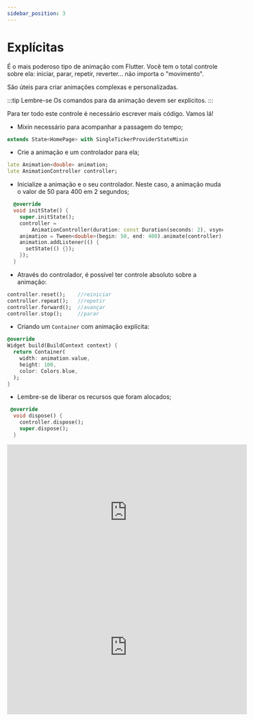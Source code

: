 ```yaml
---
sidebar_position: 3
---
```


# Explícitas

É o mais poderoso tipo de animação com Flutter. Você tem o total controle sobre ela: iniciar, parar, repetir, reverter... não importa o "movimento".

São úteis para criar animações complexas e personalizadas. 

:::tip Lembre-se
Os comandos para da animação devem ser explícitos.
:::

Para ter todo este controle é necessário escrever mais código. Vamos lá!

- Mixin necessário para acompanhar a passagem do tempo;

```dart
extends State<HomePage> with SingleTickerProviderStateMixin
```

- Crie a animação e um controlador para ela;

```dart
late Animation<double> animation;
late AnimationController controller;
```

- Inicialize a animação e o seu controlador. Neste caso, a animação muda o valor de 50 para 400 em 2 segundos;

```dart
  @override
  void initState() {
    super.initState();
    controller =
        AnimationController(duration: const Duration(seconds: 2), vsync: this);
    animation = Tween<double>(begin: 50, end: 400).animate(controller);
    animation.addListener(() {
      setState(() {});
    });
  }
```

- Através do controlador, é possível ter controle absoluto sobre a animação:

```dart
controller.reset();    //reiniciar
controller.repeat();   //repetir
controller.forward();  //avançar
controller.stop();     //parar
```


- Criando um `Container` com animação explícita:

```dart
@override
Widget build(BuildContext context) {
  return Container(
    width: animation.value,
    height: 100,
    color: Colors.blue,
  );
}
```
- Lembre-se de liberar os recursos que foram alocados;

```dart
 @override
  void dispose() {
    controller.dispose();
    super.dispose();
  }
```

<div class="video-container">
<iframe width="560" height="315" src="https://dartpad.dev/?id=b522b75df13f5b58a2f17eb53c20570b" title="DartPad animação explícita" frameborder="0" allow="accelerometer; autoplay; clipboard-write; encrypted-media; gyroscope; picture-in-picture" allowfullscreen></iframe>
</div>



<div class="video-container">
<iframe width="560" height="315" src="https://www.youtube.com/embed/K3af3B0I1Cw" title="YouTube video player" frameborder="0" allow="accelerometer; autoplay; clipboard-write; encrypted-media; gyroscope; picture-in-picture; web-share" allowfullscreen></iframe>
</div>